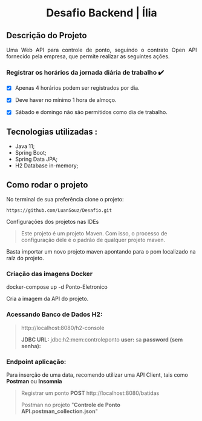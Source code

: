 <h1  align="center">Desafio Backend | Ília</h1>  

## Descrição do Projeto 

<p  align="justify"> Uma Web API para controle de ponto, seguindo o contrato Open API fornecido pela empresa, que permite realizar as seguintes ações.</p> 

### Registrar os horários da jornada diária de trabalho :heavy_check_mark:

- [x] Apenas 4 horários podem ser registrados por dia.

- [x] Deve haver no mínimo 1 hora de almoço.

- [x] Sábado e domingo não são permitidos como dia de trabalho. 

## Tecnologias utilizadas :

- Java 11;
- Spring Boot;
- Spring Data JPA;
- H2 Database in-memory;

## Como rodar o projeto 

No terminal de sua preferência clone o projeto:
```
https://github.com/LuanSouz/Desafio.git
```

Configurações dos projetos nas IDEs

> Este projeto é um projeto Maven. Com isso, o processo de configuração dele é o padrão de qualquer projeto maven.

Basta importar um novo projeto maven apontando para o pom localizado na raíz do projeto. 

### Criação das imagens Docker
docker-compose up -d  Ponto-Eletronico

Cria a imagem da API do projeto. 


### Acessando Banco de Dados H2:
> http://localhost:8080/h2-console
>
>**JDBC URL:** jdbc:h2:mem:controleponto
> **user:** sa
> **password (sem senha):**

### Endpoint aplicação:

Para inserção de uma data, recomendo utilizar uma API Client, tais como **Postman** ou **Insomnia** 
> Registrar um ponto
> **POST** http://localhost:8080/batidas
> 
> Postman no projeto "**Controle de Ponto API.postman_collection.json**"

